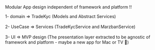 Modular App design independent of framework and platform !!  <br>

1- domain => TradeKyc (Models and Abstract Services)<br> <br>
2- UseCase => Services (TradeKycService and MarzbanService)<br> <br>
3- UI => MVP design (The presentation layer extracted to be agnostic of framework and platform - maybe a new app for Mac or TV 🤷)

